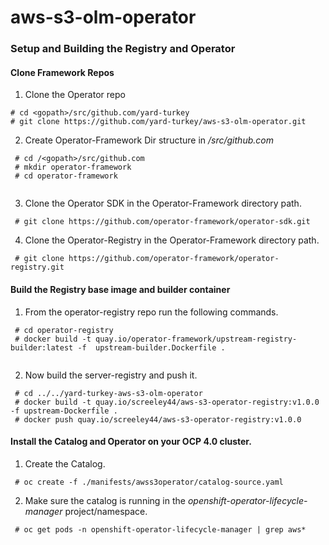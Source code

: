 # aws-s3-olm-operator

### Setup and Building the Registry and Operator

#### Clone Framework Repos

1. Clone the Operator repo
```
# cd <gopath>/src/github.com/yard-turkey
# git clone https://github.com/yard-turkey/aws-s3-olm-operator.git

```

2. Create Operator-Framework Dir structure in *<gopath>/src/github.com*
```
 # cd /<gopath>/src/github.com
 # mkdir operator-framework
 # cd operator-framework 
 
```

3. Clone the Operator SDK in the Operator-Framework directory path.

```
 # git clone https://github.com/operator-framework/operator-sdk.git
```


4. Clone the Operator-Registry in the Operator-Framework directory path.

```
 # git clone https://github.com/operator-framework/operator-registry.git
``` 


#### Build the Registry base image and builder container

1. From the operator-registry repo run the following commands.

```
 # cd operator-registry
 # docker build -t quay.io/operator-framework/upstream-registry-builder:latest -f  upstream-builder.Dockerfile .
 
```

2. Now build the server-registry and push it.
```
 # cd ../../yard-turkey-aws-s3-olm-operator
 # docker build -t quay.io/screeley44/aws-s3-operator-registry:v1.0.0 -f upstream-Dockerfile .
 # docker push quay.io/screeley44/aws-s3-operator-registry:v1.0.0
```

#### Install the Catalog and Operator on your OCP 4.0 cluster.

1. Create the Catalog.

```
 # oc create -f ./manifests/awss3operator/catalog-source.yaml
```

2. Make sure the catalog is running in the *openshift-operator-lifecycle-manager* project/namespace.

```
 # oc get pods -n openshift-operator-lifecycle-manager | grep aws*
```


